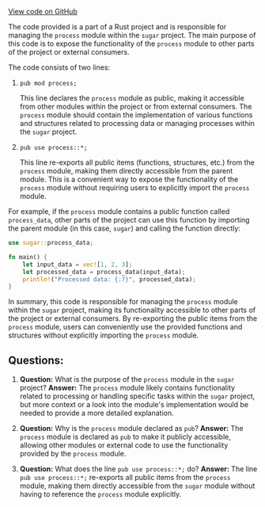 [View code on GitHub](https://github.com/metaplex-foundation/sugar/src/launch/mod.rs)

The code provided is a part of a Rust project and is responsible for managing the `process` module within the `sugar` project. The main purpose of this code is to expose the functionality of the `process` module to other parts of the project or external consumers.

The code consists of two lines:

1. `pub mod process;`

   This line declares the `process` module as public, making it accessible from other modules within the project or from external consumers. The `process` module should contain the implementation of various functions and structures related to processing data or managing processes within the `sugar` project.

2. `pub use process::*;`

   This line re-exports all public items (functions, structures, etc.) from the `process` module, making them directly accessible from the parent module. This is a convenient way to expose the functionality of the `process` module without requiring users to explicitly import the `process` module.

For example, if the `process` module contains a public function called `process_data`, other parts of the project can use this function by importing the parent module (in this case, `sugar`) and calling the function directly:

```rust
use sugar::process_data;

fn main() {
    let input_data = vec![1, 2, 3];
    let processed_data = process_data(input_data);
    println!("Processed data: {:?}", processed_data);
}
```

In summary, this code is responsible for managing the `process` module within the `sugar` project, making its functionality accessible to other parts of the project or external consumers. By re-exporting the public items from the `process` module, users can conveniently use the provided functions and structures without explicitly importing the `process` module.
## Questions: 
 1. **Question:** What is the purpose of the `process` module in the `sugar` project?
   **Answer:** The `process` module likely contains functionality related to processing or handling specific tasks within the `sugar` project, but more context or a look into the module's implementation would be needed to provide a more detailed explanation.

2. **Question:** Why is the `process` module declared as `pub`?
   **Answer:** The `process` module is declared as `pub` to make it publicly accessible, allowing other modules or external code to use the functionality provided by the `process` module.

3. **Question:** What does the line `pub use process::*;` do?
   **Answer:** The line `pub use process::*;` re-exports all public items from the `process` module, making them directly accessible from the `sugar` module without having to reference the `process` module explicitly.
